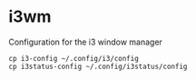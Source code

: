 # i3wm

Configuration for the i3 window manager

```shell
cp i3-config ~/.config/i3/config
cp i3status-config ~/.config/i3status/config
```
